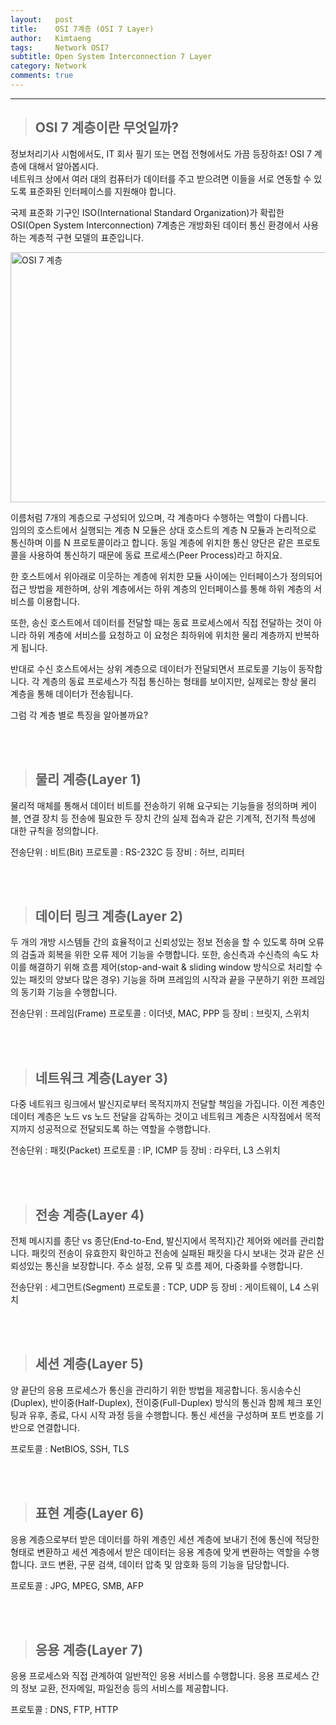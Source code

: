 ```yaml
---
layout:   post
title:    OSI 7계층 (OSI 7 Layer)
author:   Kimtaeng
tags: 	  Network OSI7
subtitle: Open System Interconnection 7 Layer
category: Network
comments: true
---
```


<hr/>

> ## OSI 7 계층이란 무엇일까?

정보처리기사 시험에서도, IT 회사 필기 또는 면접 전형에서도 가끔 등장하죠! OSI 7 계층에 대해서 알아봅시다. <br/> 
네트워크 상에서 여러 대의 컴퓨터가 데이터를 주고 받으려면 이들을 서로 연동할 수 있도록 표준화된 인터페이스를 지원해야 합니다.

국제 표준화 기구인 ISO(International Standard Organization)가 확립한 OSI(Open System Interconnection) 7계층은
개방화된 데이터 통신 환경에서 사용하는 계층적 구현 모델의 표준입니다.

<img class="post_image" src="{{ site.baseurl }}/img/post/2017/12/22/001-1.png" width="740" height="400" alt="OSI 7 계층"/>

이름처럼 7개의 계층으로 구성되어 있으며, 각 계층마다 수행하는 역할이 다릅니다.<br/>
임의의 호스트에서 실행되는 계층 N 모듈은 상대 호스트의 계층 N 모듈과 논리적으로 통신하며
이를 N 프로토콜이라고 합니다. 동일 계층에 위치한 통신 양단은 같은 프로토콜을 사용하여 통신하기 때문에
동료 프로세스(Peer Process)라고 하지요.

한 호스트에서 위아래로 이웃하는 계층에 위치한 모듈 사이에는 인터페이스가 정의되어 접근 방법을 제한하며,
상위 계층에서는 하위 계층의 인터페이스를 통해 하위 계층의 서비스를 이용합니다.

또한, 송신 호스트에서 데이터를 전달할 때는 동료 프로세스에서 직접 전달하는 것이 아니라 하위 계층에 서비스를 요청하고
이 요청은 최하위에 위치한 물리 계층까지 반복하게 됩니다.

반대로 수신 호스트에서는 상위 계층으로 데이터가 전달되면서 프로토콜 기능이 동작합니다.
각 계층의 동료 프로세스가 직접 통신하는 형태를 보이지만, 실제로는 항상 물리 계층을 통해 데이터가 전송됩니다.

그럼 각 계층 별로 특징을 알아볼까요?

<br/><br/>

> ## 물리 계층(Layer 1)

물리적 매체를 통해서 데이터 비트를 전송하기 위해 요구되는 기능들을 정의하며
케이블, 연결 장치 등 전송에 필요한 두 장치 간의 실제 접속과 같은 기계적, 전기적 특성에 대한 규칙을 정의합니다.

전송단위 : 비트(Bit)
프로토콜 : RS-232C 등
장비 : 허브, 리피터

<br/><br/>

> ## 데이터 링크 계층(Layer 2)

두 개의 개방 시스템들 간의 효율적이고 신뢰성있는 정보 전송을 할 수 있도록 하며
오류의 검출과 회복을 위한 오류 제어 기능을 수행합니다.
또한, 송신측과 수신측의 속도 차이를 해결하기 위해 흐름 제어(stop-and-wait & sliding window 방식으로 처리할 수 있는 패킷의 양보다 많은 경우)
기능을 하며 프레임의 시작과 끝을 구분하기 위한 프레임의 동기화 기능을 수행합니다.

전송단위 : 프레임(Frame)
프로토콜 : 이더넷, MAC, PPP 등
장비 : 브릿지, 스위치

<br/><br/>

> ## 네트워크 계층(Layer 3)

다중 네트워크 링크에서 발신지로부터 목적지까지 전달할 책임을 가집니다.
이전 계층인 데이터 계층은 노드 vs 노드 전달을 감독하는 것이고
네트워크 계층은 시작점에서 목적지까지 성공적으로 전달되도록 하는 역할을 수행합니다.

전송단위 : 패킷(Packet)
프로토콜 : IP, ICMP 등
장비 : 라우터, L3 스위치

<br/><br/>

> ## 전송 계층(Layer 4)

전체 메시지를 종단 vs 종단(End-to-End, 발신지에서 목적지)간 제어와 에러를 관리합니다.
패킷의 전송이 유효한지 확인하고 전송에 실패된 패킷을 다시 보내는 것과 같은 신뢰성있는 통신을 보장합니다.
주소 설정, 오류 및 흐름 제어, 다중화를 수행합니다.

전송단위 : 세그먼트(Segment)
프로토콜 : TCP, UDP 등
장비 : 게이트웨이, L4 스위치

<br/><br/>

> ## 세션 계층(Layer 5)
 
양 끝단의 응용 프로세스가 통신을 관리하기 위한 방법을 제공합니다.
동시송수신(Duplex), 반이중(Half-Duplex), 전이중(Full-Duplex) 방식의 통신과 함께
체크 포인팅과 유후, 종료, 다시 시작 과정 등을 수행합니다.
통신 세션을 구성하며 포트 번호를 기반으로 연결합니다.

프로토콜 : NetBIOS, SSH, TLS

<br/><br/>

> ## 표현 계층(Layer 6)

응용 계층으로부터 받은 데이터를 하위 계층인 세션 계층에 보내기 전에 통신에 적당한 형태로 변환하고
세션 계층에서 받은 데이터는 응용 계층에 맞게 변환하는 역할을 수행합니다.
코드 변환, 구문 검색, 데이터 압축 및 암호화 등의 기능을 담당합니다.

프로토콜 : JPG, MPEG, SMB, AFP

<br/><br/>

> ## 응용 계층(Layer 7)

응용 프로세스와 직접 관계하여 일반적인 응용 서비스를 수행합니다.
응용 프로세스 간의 정보 교환, 전자메일, 파일전송 등의 서비스를 제공합니다.

프로토콜 : DNS, FTP, HTTP

